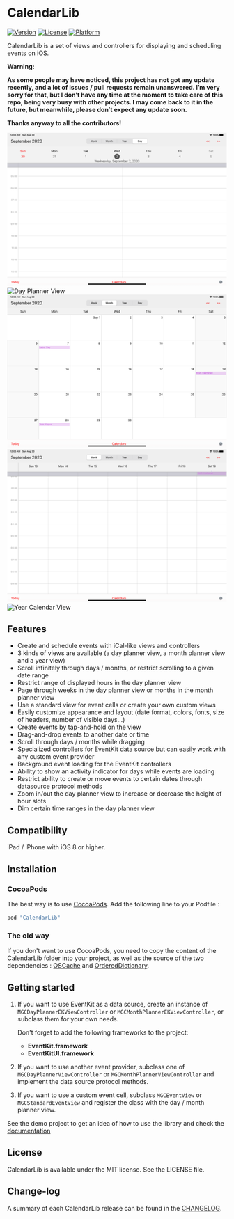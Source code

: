 # CalendarLib

[![Version](https://img.shields.io/cocoapods/v/CalendarLib.svg?style=flat)](http://cocoapods.org/pods/CalendarLib)
[![License](https://img.shields.io/cocoapods/l/CalendarLib.svg?style=flat)](http://cocoapods.org/pods/CalendarLib)
[![Platform](https://img.shields.io/cocoapods/p/CalendarLib.svg?style=flat)](http://cocoapods.org/pods/CalendarLib)

CalendarLib is a set of views and controllers for displaying and scheduling events on iOS.

**Warning:**

**As some people may have noticed, this project has not got any update recently, and a lot of issues / pull requests remain unanswered.
I’m very sorry for that, but I don’t have any time at the moment to take care of this repo, being very busy with other projects.
I may come back to it in the future, but meanwhile, please don’t expect any update soon.**

**Thanks anyway to all the contributors!**



![Day Planner View](https://raw.githubusercontent.com/jumartin/Calendar/master/CalendarDocs/DayPlannerView.png "Day planner view")
![Day Planner View](https://raw.githubusercontent.com/jumartin/Calendar/master/CalendarDocs/DayPlannerView2.png)
![Month Planner View](https://raw.githubusercontent.com/jumartin/Calendar/master/CalendarDocs/MonthPlannerView.png "Month planner view")
![Month Planner View](https://raw.githubusercontent.com/jumartin/Calendar/master/CalendarDocs/MonthPlannerView2.png)
![Year Calendar View](https://raw.githubusercontent.com/jumartin/Calendar/master/CalendarDocs/YearView.png "Year calendar view")

## Features

- Create and schedule events with iCal-like views and controllers
- 3 kinds of views are available (a day planner view, a month planner view and a year view)
- Scroll infinitely through days / months, or restrict scrolling to a given date range
- Restrict range of displayed hours in the day planner view
- Page through weeks in the day planner view or months in the month planner view 
- Use a standard view for event cells or create your own custom views
- Easily customize appearance and layout (date format, colors, fonts, size of headers, number of visible days...)
- Create events by tap-and-hold on the view
- Drag-and-drop events to another date or time
- Scroll through days / months while dragging
- Specialized controllers for EventKit data source but can easily work with any custom event provider 
- Background event loading for the EventKit controllers
- Ability to show an activity indicator for days while events are loading
- Restrict ability to create or move events to certain dates through datasource protocol methods
- Zoom in/out the day planner view to increase or decrease the height of hour slots
- Dim certain time ranges in the day planner view

## Compatibility

iPad / iPhone with iOS 8 or higher.

## Installation

### CocoaPods
    
The best way is to use [CocoaPods](https://cocoapods.org/pods/CalendarLib). Add the following line to your Podfile : 

```ruby
pod "CalendarLib"
```

### The old way

If you don't want to use CocoaPods, you need to copy the content of the CalendarLib folder into your project, as well as the source of the two dependencies : [OSCache](https://github.com/nicklockwood/OSCache) and [OrderedDictionary](https://github.com/nicklockwood/OrderedDictionary).

## Getting started

1.  If you want to use EventKit as a data source, create an instance of `MGCDayPlannerEKViewController` or `MGCMonthPlannerEKViewController`, or subclass them for your own needs.
	
	Don't forget to add the following frameworks to the project:
	
	- **EventKit.framework**
	- **EventKitUI.framework**
	
2.  If you want to use another event provider, subclass one of `MGCDayPlannerViewController` or `MGCMonthPlannerViewController` and implement the data source protocol methods.

3.  If you want to use a custom event cell, subclass `MGCEventView` or `MGCStandardEventView` and register the class with the day / month planner view.
	
See the demo project to get an idea of how to use the library and check the [documentation](http://cocoadocs.org/docsets/CalendarLib/)

## License

CalendarLib is available under the MIT license. See the LICENSE file.

## Change-log

A summary of each CalendarLib release can be found in the [CHANGELOG](CHANGELOG.md). 
